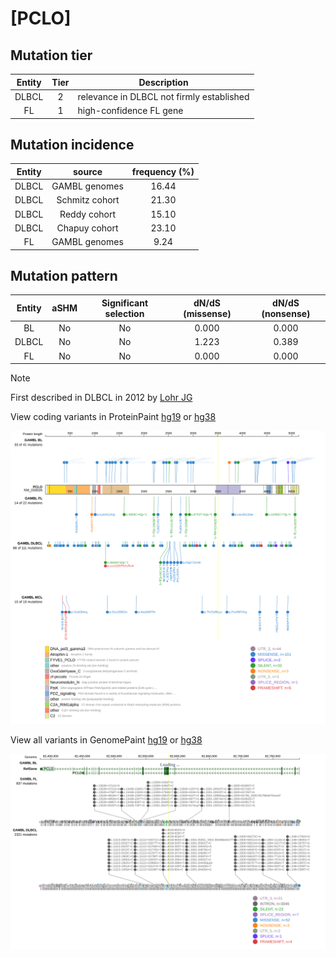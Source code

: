 # [PCLO]

## Mutation tier

|Entity|Tier|Description                              |
|:------:|:----:|-----------------------------------------|
|DLBCL |2   |relevance in DLBCL not firmly established|
|FL    |1   |high-confidence FL gene                  |
## Mutation incidence

|Entity|source        |frequency (%)|
|:------:|:--------------:|:-------------:|
|DLBCL |GAMBL genomes |16.44        |
|DLBCL |Schmitz cohort|21.30        |
|DLBCL |Reddy cohort  |15.10        |
|DLBCL |Chapuy cohort |23.10        |
|FL    |GAMBL genomes | 9.24        |

## Mutation pattern

|Entity|aSHM|Significant selection|dN/dS (missense)|dN/dS (nonsense)|
|:------:|:----:|:---------------------:|:----------------:|:----------------:|
|BL    |No  |No                   |0.000           |0.000           |
|DLBCL |No  |No                   |1.223           |0.389           |
|FL    |No  |No                   |0.000           |0.000           |


> [!NOTE]
> First described in DLBCL in 2012 by [Lohr JG](https://pubmed.ncbi.nlm.nih.gov/22343534)


View coding variants in ProteinPaint [hg19](https://www.bcgsc.ca/downloads/morinlab/GAMBL/test/genes/PCLO_protein.html)  or [hg38](https://www.bcgsc.ca/downloads/morinlab/GAMBL/test/genes/PCLO_protein_hg38.html)

![image](images/proteinpaint/PCLO_NM_033026.svg)

View all variants in GenomePaint [hg19](https://www.bcgsc.ca/downloads/morinlab/GAMBL/test/genes/PCLO.html)  or [hg38](https://www.bcgsc.ca/downloads/morinlab/GAMBL/test/genes/PCLO_hg38.html)

![image](images/proteinpaint/PCLO.svg)
